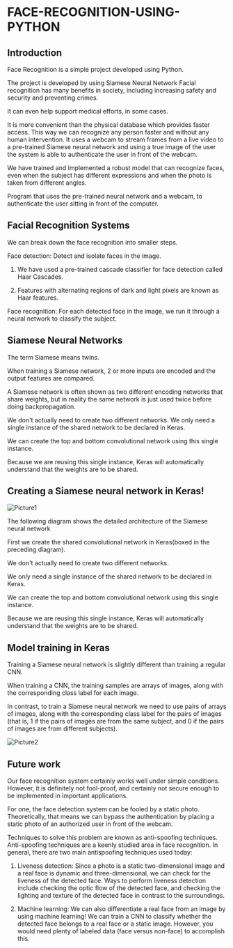 # FACE-RECOGNITION-USING-PYTHON
## Introduction
Face Recognition is a simple project developed using Python. 

The project  is developed by using Siamese Neural Network Facial recognition has many benefits in society, including increasing safety and security and preventing crimes. 

It can even help support medical efforts, in some cases.

It is more convenient than the physical database which provides faster access. This way we can recognize any person faster and without any human intervention. 
It uses a webcam to stream frames from a live video to a pre-trained Siamese neural network and using a true image of the user the system is able to authenticate the user in front of the webcam.

We have trained and implemented a robust model that can recognize faces, even when the subject has different expressions and when the photo is taken from different angles.

Program that uses the pre-trained neural network and a webcam, to authenticate the user sitting in front of the computer.

## Facial Recognition Systems
We can break down the face recognition into smaller steps.

Face detection: Detect and isolate faces in the image.

1. We have used a pre-trained cascade classifier for face detection called Haar Cascades.

2. Features with alternating regions of dark and light pixels are known as Haar features.

Face recognition: For each detected face in the image, we run it through a neural network to classify the subject.

## Siamese Neural Networks
The term Siamese means twins. 

When training a Siamese network, 2 or more inputs are encoded and the output features are compared. 

A Siamese network is often shown as two different encoding networks that share weights, but in reality the same network is just used twice before doing backpropagation.

We don't actually need to create two different networks. We only need a single instance of the shared network to be declared in Keras. 

We can create the top and bottom convolutional network using this single instance. 

Because we are reusing this single instance, Keras will automatically understand that the weights are to be shared.

## Creating a Siamese neural network in Keras!

![Picture1](https://user-images.githubusercontent.com/36764949/111611209-3545a180-8802-11eb-8794-a4677d9d8cee.png)

The following diagram shows the detailed architecture of the Siamese neural network

First we create the shared convolutional network in Keras(boxed in the preceding diagram).

We don't actually need to create two different networks. 

We only need a single instance of the shared network to be declared in Keras. 

We can create the top and bottom convolutional network using this single instance. 

Because we are reusing this single instance, Keras will automatically understand that the weights are to be shared.

## Model training in Keras
Training a Siamese neural network is slightly different than training a regular CNN. 

When training a CNN, the training samples are arrays of images, along with the corresponding class label for each image. 

In contrast, to train a Siamese neural network we need to use pairs of arrays of images, along with the corresponding class label for the pairs of images (that is, 1 if the pairs of images are from the same subject, and 0 if the pairs of images are from different subjects).

![Picture2](https://user-images.githubusercontent.com/36764949/111615299-91122980-8806-11eb-8bcc-8897b6fa5b75.png)

## Future work
Our face recognition system certainly works well under simple conditions. However, it is definitely not fool-proof, and certainly not secure enough to be implemented in important applications. 

For one, the face detection system can be fooled by a static photo. Theoretically, that means we can bypass the authentication by placing a static photo of an authorized user in front of the webcam. 

Techniques to solve this problem are known as anti-spoofing techniques. Anti-spoofing techniques are a keenly studied area in face recognition. In general, there are two main antispoofing techniques used today:

1. Liveness detection: Since a photo is a static two-dimensional image and a real face is dynamic and three-dimensional, we can check for the liveness of the detected face. Ways to perform liveness detection include checking the optic flow of the detected face, and checking the lighting and texture of the detected face in contrast to the surroundings.

2. Machine learning: We can also differentiate a real face from an image by using machine learning! We can train a CNN to classify whether the detected face belongs to a real face or a static image. However, you would need plenty of labeled data (face versus non-face) to accomplish this.


